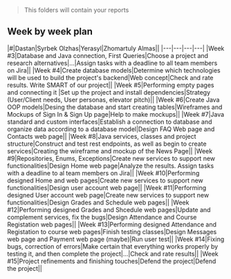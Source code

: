 > This folders will contain your reports
## Week by week plan
|#|Dastan|Syrbek Olzhas|Yerasyl|Zhomartuly Almas||
|---|---|---|---|
|Week #3|Database and Java connection, First Queries|Choose a project and research alternatives|...|Assign tasks with a deadline to all team members on Jira||
|Week #4|Create database models|Determine which technologies will be used to build the project's backend|Web concept|Check and rate results. Write SMART of our project||
|Week #5|Performing empty pages and connecting it |Set up the project and install dependencies|Strategy (User/Client needs, User personas, elevator pitch)||
|Week #6|Create Java OOP models|Desing the database and start creating tables|Wireframes and Mockups of Sign In & Sign Up page|Help to make mockups||
|Week #7|Java standard and custom interfaces|Establish a connection to database and organize data according to a database model|Design FAQ Web page and Contacts web page||
|Week #8|Java services, classes and project structure|Construct and test rest endpoints, as well as begin to create services|Creating the wireframe and mockup of the News Page||
|Week #9|Repositories, Enums, Exceptions|Create new services to support new functionalities|Design Home web page|Analyze the results. Assign tasks with a deadline to al team members on Jira||
|Week #10|Performing designed Home and web pages|Create new services to support new functionalities|Design user account web page||
|Week #11|Performing designed User account web page|Create new services to support new functionalities|Design Grades and Schedule web pages||
|Week #12|Performing designed Grades and Shcedule web pages|Update and complement services, fix the bugs|Design Attendance and Course Registation web pages||
|Week #13|Performing designed Attendance and Registation to course web pages|Finish testing classes|Design Messages web page and Payment web page (maybe)|Run user test||
|Week #14|Fixing bugs, correction of errors|Make certain that everything works properly by testing it, and then complete the project|...|Check and rate results||
|Week #15|Project refinements and finishing touches|Defend the project|Defend the project||
